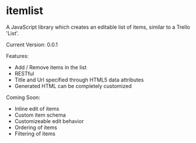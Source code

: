 itemlist
========

A JavaScript library which creates an editable list of items, similar to a Trello 'List'.

Current Version: 0.0.1

Features:
  - Add / Remove items in the list
  - RESTful
  - Title and Url specified through HTML5 data attributes
  - Generated HTML can be completely customized

Coming Soon:
  - Inline edit of items
  - Custom item schema
  - Customizeable edit behavior
  - Ordering of items
  - Filtering of items